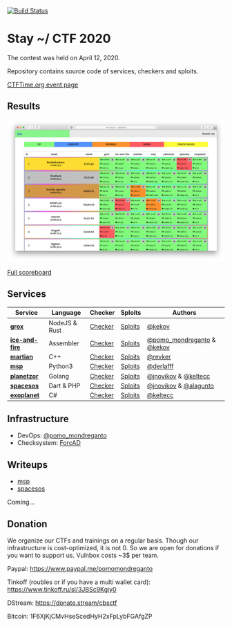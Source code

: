[![Build Status](https://travis-ci.com/C4T-BuT-S4D/stay-home-ctf-2020.svg?branch=master)](https://travis-ci.com/C4T-BuT-S4D/stay-home-ctf-2020)

# Stay ~/ CTF 2020

The contest was held on April 12, 2020.

Repository contains source code of services, checkers and sploits.

[CTFTime.org event page](https://ctftime.org/event/1024)


## Results

![Top](scoreboard/top.png)

[Full scoreboard](scoreboard/full.png)


## Services

| Service | Language | Checker | Sploits | Authors |
|---------|----------|---------|---------|---------|
| **[grox](services/grox/)** | NodeJS & Rust | [Checker](checkers/grox/) | [Sploits](sploits/grox/) | [@kekov](https://github.com/xmikasax) |
| **[ice-and-fire](services/ice-and-fire/)** | Assembler | [Checker](checkers/ice-and-fire/) | [Sploits](sploits/ice-and-fire/) | [@pomo_mondreganto](https://github.com/pomo-mondreganto) & [@kekov](https://github.com/xmikasax) |
| **[martian](services/martian/)** | C++ | [Checker](checkers/martian/) | [Sploits](sploits/martian/) | [@revker](https://github.com/revervand)|
| **[msp](services/msp/)** | Python3 | [Checker](checkers/msp/) | [Sploits](sploits/msp/) | [@derlafff](https://github.com/derlaft) |
| **[planetzor](services/planetzor/)** | Golang | [Checker](checkers/planetzor/) | [Sploits](sploits/planetzor/) | [@jnovikov](https://github.com/jnovikov) & [@keltecc](https://github.com/keltecc) |
| **[spacesos](services/spacesos/)** | Dart & PHP | [Checker](checkers/spacesos/) | [Sploits](sploits/spacesos/) | [@jnovikov](https://github.com/jnovikov) & [@alagunto](https://github.com/Alagunto) |
| **[exoplanet](services/exoplanet/)** | C# | [Checker](checkers/exoplanet/) | [Sploits](sploits/exoplanet/) | [@keltecc](https://github.com/keltecc) |


## Infrastructure

- DevOps: [@pomo_mondreganto](https://github.com/pomo-mondreganto)
- Checksystem: [ForcAD](https://github.com/pomo-mondreganto/ForcAD)


## Writeups

- [msp](/writeups/msp/)
- [spacesos](/writeups/spacesos/)

Coming...

## Donation

We organize our CTFs and trainings on a regular basis. Though our infrastructure is cost-optimized, it is not 0. So we are open for donations if you want to support us. Vulnbox costs ~3$ per team.

Paypal: https://www.paypal.me/pomomondreganto

Tinkoff (roubles or if you have a multi wallet card): https://www.tinkoff.ru/sl/3JBSc9Kgiy0

DStream: https://donate.stream/cbsctf

Bitcoin: 1F6XjKjCMvHseScedHyH2xFpLybFGAfgZP
